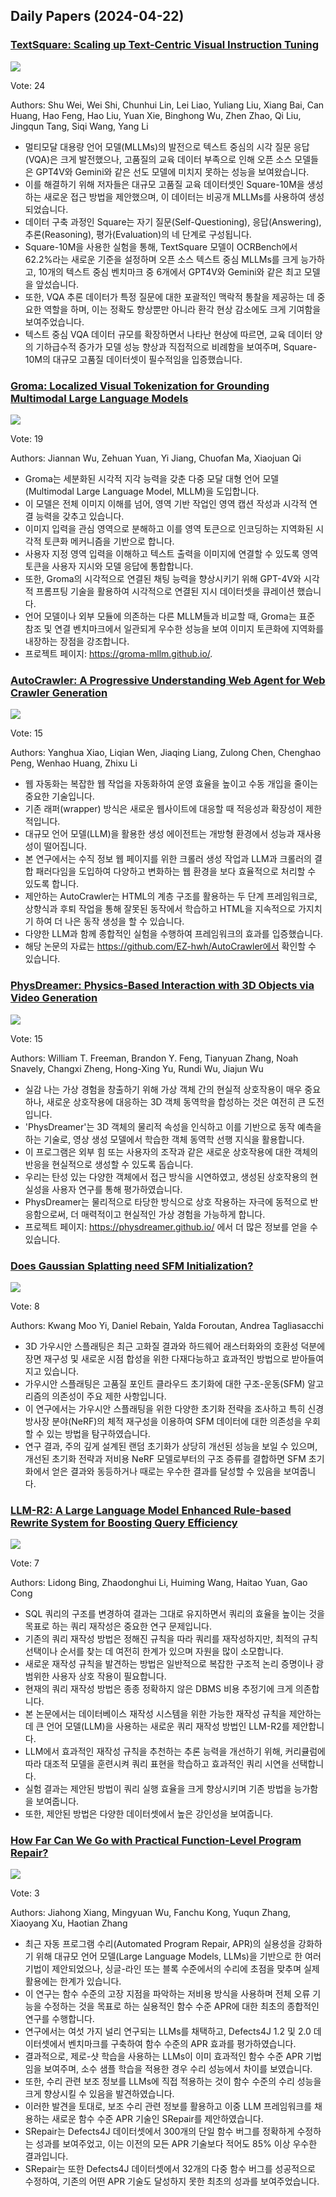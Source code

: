 ## Daily Papers (2024-04-22)

### [TextSquare: Scaling up Text-Centric Visual Instruction Tuning](https://arxiv.org/abs/2404.12803)

![](https://cdn-thumbnails.huggingface.co/social-thumbnails/papers/2404.12803.png)

Vote: 24

Authors: Shu Wei, Wei Shi, Chunhui Lin, Lei Liao, Yuliang Liu, Xiang Bai, Can Huang, Hao Feng, Hao Liu, Yuan Xie, Binghong Wu, Zhen Zhao, Qi Liu, Jingqun Tang, Siqi Wang, Yang Li

- 멀티모달 대용량 언어 모델(MLLMs)의 발전으로 텍스트 중심의 시각 질문 응답(VQA)은 크게 발전했으나, 고품질의 교육 데이터 부족으로 인해 오픈 소스 모델들은 GPT4V와 Gemini와 같은 선도 모델에 미치지 못하는 성능을 보여왔습니다.
- 이를 해결하기 위해 저자들은 대규모 고품질 교육 데이터셋인 Square-10M을 생성하는 새로운 접근 방법을 제안했으며, 이 데이터는 비공개 MLLMs를 사용하여 생성되었습니다.
- 데이터 구축 과정인 Square는 자기 질문(Self-Questioning), 응답(Answering), 추론(Reasoning), 평가(Evaluation)의 네 단계로 구성됩니다.
- Square-10M을 사용한 실험을 통해, TextSquare 모델이 OCRBench에서 62.2%라는 새로운 기준을 설정하며 오픈 소스 텍스트 중심 MLLMs를 크게 능가하고, 10개의 텍스트 중심 벤치마크 중 6개에서 GPT4V와 Gemini와 같은 최고 모델을 앞섰습니다.
- 또한, VQA 추론 데이터가 특정 질문에 대한 포괄적인 맥락적 통찰을 제공하는 데 중요한 역할을 하며, 이는 정확도 향상뿐만 아니라 환각 현상 감소에도 크게 기여함을 보여주었습니다.
- 텍스트 중심 VQA 데이터 규모를 확장하면서 나타난 현상에 따르면, 교육 데이터 양의 기하급수적 증가가 모델 성능 향상과 직접적으로 비례함을 보여주며, Square-10M의 대규모 고품질 데이터셋이 필수적임을 입증했습니다.

### [Groma: Localized Visual Tokenization for Grounding Multimodal Large Language Models](https://arxiv.org/abs/2404.13013)

![](https://cdn-thumbnails.huggingface.co/social-thumbnails/papers/2404.13013.png)

Vote: 19

Authors: Jiannan Wu, Zehuan Yuan, Yi Jiang, Chuofan Ma, Xiaojuan Qi

- Groma는 세분화된 시각적 지각 능력을 갖춘 다중 모달 대형 언어 모델(Multimodal Large Language Model, MLLM)을 도입합니다.
- 이 모델은 전체 이미지 이해를 넘어, 영역 기반 작업인 영역 캡션 작성과 시각적 연결 능력을 갖추고 있습니다.
- 이미지 입력을 관심 영역으로 분해하고 이를 영역 토큰으로 인코딩하는 지역화된 시각적 토큰화 메커니즘을 기반으로 합니다.
- 사용자 지정 영역 입력을 이해하고 텍스트 출력을 이미지에 연결할 수 있도록 영역 토큰을 사용자 지시와 모델 응답에 통합합니다.
- 또한, Groma의 시각적으로 연결된 채팅 능력을 향상시키기 위해 GPT-4V와 시각적 프롬프팅 기술을 활용하여 시각적으로 연결된 지시 데이터셋을 큐레이션 했습니다.
- 언어 모델이나 외부 모듈에 의존하는 다른 MLLM들과 비교할 때, Groma는 표준 참조 및 연결 벤치마크에서 일관되게 우수한 성능을 보여 이미지 토큰화에 지역화를 내장하는 장점을 강조합니다.
- 프로젝트 페이지: https://groma-mllm.github.io/.

### [AutoCrawler: A Progressive Understanding Web Agent for Web Crawler Generation](https://arxiv.org/abs/2404.12753)

![](https://cdn-thumbnails.huggingface.co/social-thumbnails/papers/2404.12753.png)

Vote: 15

Authors: Yanghua Xiao, Liqian Wen, Jiaqing Liang, Zulong Chen, Chenghao Peng, Wenhao Huang, Zhixu Li

- 웹 자동화는 복잡한 웹 작업을 자동화하여 운영 효율을 높이고 수동 개입을 줄이는 중요한 기술입니다.
- 기존 래퍼(wrapper) 방식은 새로운 웹사이트에 대응할 때 적응성과 확장성이 제한적입니다.
- 대규모 언어 모델(LLM)을 활용한 생성 에이전트는 개방형 환경에서 성능과 재사용성이 떨어집니다.
- 본 연구에서는 수직 정보 웹 페이지를 위한 크롤러 생성 작업과 LLM과 크롤러의 결합 패러다임을 도입하여 다양하고 변화하는 웹 환경을 보다 효율적으로 처리할 수 있도록 합니다.
- 제안하는 AutoCrawler는 HTML의 계층 구조를 활용하는 두 단계 프레임워크로, 상향식과 후퇴 작업을 통해 잘못된 동작에서 학습하고 HTML을 지속적으로 가지치기 하여 더 나은 동작 생성을 할 수 있습니다.
- 다양한 LLM과 함께 종합적인 실험을 수행하여 프레임워크의 효과를 입증했습니다.
- 해당 논문의 자료는 https://github.com/EZ-hwh/AutoCrawler에서 확인할 수 있습니다.

### [PhysDreamer: Physics-Based Interaction with 3D Objects via Video Generation](https://arxiv.org/abs/2404.13026)

![](https://cdn-thumbnails.huggingface.co/social-thumbnails/papers/2404.13026.png)

Vote: 15

Authors: William T. Freeman, Brandon Y. Feng, Tianyuan Zhang, Noah Snavely, Changxi Zheng, Hong-Xing Yu, Rundi Wu, Jiajun Wu

- 실감 나는 가상 경험을 창출하기 위해 가상 객체 간의 현실적 상호작용이 매우 중요하나, 새로운 상호작용에 대응하는 3D 객체 동역학을 합성하는 것은 여전히 큰 도전입니다.
- 'PhysDreamer'는 3D 객체의 물리적 속성을 인식하고 이를 기반으로 동작 예측을 하는 기술로, 영상 생성 모델에서 학습한 객체 동역학 선행 지식을 활용합니다.
- 이 프로그램은 외부 힘 또는 사용자의 조작과 같은 새로운 상호작용에 대한 객체의 반응을 현실적으로 생성할 수 있도록 돕습니다.
- 우리는 탄성 있는 다양한 객체에서 접근 방식을 시연하였고, 생성된 상호작용의 현실성을 사용자 연구를 통해 평가하였습니다.
- PhysDreamer는 물리적으로 타당한 방식으로 상호 작용하는 자극에 동적으로 반응함으로써, 더 매력적이고 현실적인 가상 경험을 가능하게 합니다.
- 프로젝트 페이지: https://physdreamer.github.io/ 에서 더 많은 정보를 얻을 수 있습니다.

### [Does Gaussian Splatting need SFM Initialization?](https://arxiv.org/abs/2404.12547)

![](https://cdn-thumbnails.huggingface.co/social-thumbnails/papers/2404.12547.png)

Vote: 8

Authors: Kwang Moo Yi, Daniel Rebain, Yalda Foroutan, Andrea Tagliasacchi

- 3D 가우시안 스플래팅은 최근 고화질 결과와 하드웨어 래스터화와의 호환성 덕분에 장면 재구성 및 새로운 시점 합성을 위한 다재다능하고 효과적인 방법으로 받아들여지고 있습니다.
- 가우시안 스플래팅은 고품질 포인트 클라우드 초기화에 대한 구조-운동(SFM) 알고리즘의 의존성이 주요 제한 사항입니다.
- 이 연구에서는 가우시안 스플래팅을 위한 다양한 초기화 전략을 조사하고 특히 신경 방사장 분야(NeRF)의 체적 재구성을 이용하여 SFM 데이터에 대한 의존성을 우회할 수 있는 방법을 탐구하였습니다.
- 연구 결과, 주의 깊게 설계된 랜덤 초기화가 상당히 개선된 성능을 보일 수 있으며, 개선된 초기화 전략과 저비용 NeRF 모델로부터의 구조 증류를 결합하면 SFM 초기화에서 얻은 결과와 동등하거나 때로는 우수한 결과를 달성할 수 있음을 보여줍니다.

### [LLM-R2: A Large Language Model Enhanced Rule-based Rewrite System for Boosting Query Efficiency](https://arxiv.org/abs/2404.12872)

![](https://cdn-thumbnails.huggingface.co/social-thumbnails/papers/2404.12872.png)

Vote: 7

Authors: Lidong Bing, Zhaodonghui Li, Huiming Wang, Haitao Yuan, Gao Cong

- SQL 쿼리의 구조를 변경하여 결과는 그대로 유지하면서 쿼리의 효율을 높이는 것을 목표로 하는 쿼리 재작성은 중요한 연구 문제입니다.
- 기존의 쿼리 재작성 방법은 정해진 규칙을 따라 쿼리를 재작성하지만, 최적의 규칙 선택이나 순서를 찾는 데 여전히 한계가 있으며 자원을 많이 소모합니다.
- 새로운 재작성 규칙을 발견하는 방법은 일반적으로 복잡한 구조적 논리 증명이나 광범위한 사용자 상호 작용이 필요합니다.
- 현재의 쿼리 재작성 방법은 종종 정확하지 않은 DBMS 비용 추정기에 크게 의존합니다.
- 본 논문에서는 데이터베이스 재작성 시스템을 위한 가능한 재작성 규칙을 제안하는 데 큰 언어 모델(LLM)을 사용하는 새로운 쿼리 재작성 방법인 LLM-R2를 제안합니다.
- LLM에서 효과적인 재작성 규칙을 추천하는 추론 능력을 개선하기 위해, 커리큘럼에 따라 대조적 모델을 훈련시켜 쿼리 표현을 학습하고 효과적인 쿼리 시연을 선택합니다.
- 실험 결과는 제안된 방법이 쿼리 실행 효율을 크게 향상시키며 기존 방법을 능가함을 보여줍니다.
- 또한, 제안된 방법은 다양한 데이터셋에서 높은 강인성을 보여줍니다.

### [How Far Can We Go with Practical Function-Level Program Repair?](https://arxiv.org/abs/2404.12833)

![](https://cdn-thumbnails.huggingface.co/social-thumbnails/papers/2404.12833.png)

Vote: 3

Authors: Jiahong Xiang, Mingyuan Wu, Fanchu Kong, Yuqun Zhang, Xiaoyang Xu, Haotian Zhang

- 최근 자동 프로그램 수리(Automated Program Repair, APR)의 실용성을 강화하기 위해 대규모 언어 모델(Large Language Models, LLMs)을 기반으로 한 여러 기법이 제안되었으나, 싱글-라인 또는 블록 수준에서의 수리에 초점을 맞추며 실제 활용에는 한계가 있습니다.
- 이 연구는 함수 수준의 고장 지점을 파악하는 저비용 방식을 사용하며 전체 오류 기능을 수정하는 것을 목표로 하는 실용적인 함수 수준 APR에 대한 최초의 종합적인 연구를 수행합니다.
- 연구에서는 여섯 가지 널리 연구되는 LLMs를 채택하고, Defects4J 1.2 및 2.0 데이터셋에서 벤치마크를 구축하여 함수 수준의 APR 효과를 평가하였습니다.
- 결과적으로, 제로-샷 학습을 사용하는 LLMs이 이미 효과적인 함수 수준 APR 기법임을 보여주며, 소수 샘플 학습을 적용한 경우 수리 성능에서 차이를 보였습니다.
- 또한, 수리 관련 보조 정보를 LLMs에 직접 적용하는 것이 함수 수준의 수리 성능을 크게 향상시킬 수 있음을 발견하였습니다.
- 이러한 발견을 토대로, 보조 수리 관련 정보를 활용하고 이중 LLM 프레임워크를 채용하는 새로운 함수 수준 APR 기술인 SRepair를 제안하였습니다.
- SRepair는 Defects4J 데이터셋에서 300개의 단일 함수 버그를 정확하게 수정하는 성과를 보여주었고, 이는 이전의 모든 APR 기술보다 적어도 85% 이상 우수한 결과입니다.
- SRepair는 또한 Defects4J 데이터셋에서 32개의 다중 함수 버그를 성공적으로 수정하여, 기존의 어떤 APR 기술도 달성하지 못한 최초의 성과를 보여주었습니다.

